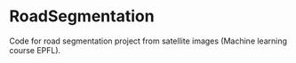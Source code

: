 # RoadSegmentation
Code for road segmentation project from satellite images (Machine learning course EPFL).
